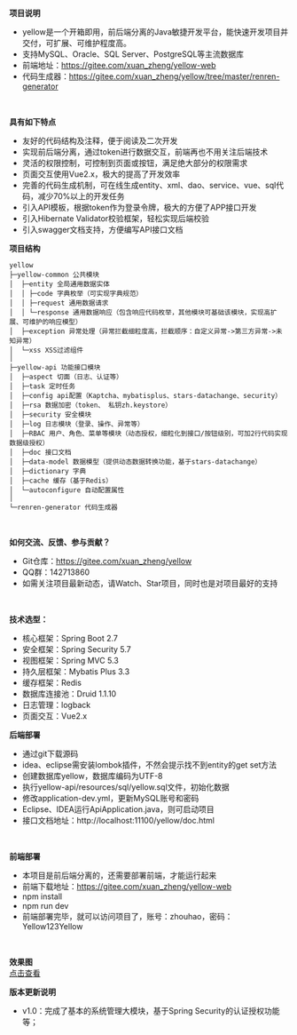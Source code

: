 **项目说明**
- yellow是一个开箱即用，前后端分离的Java敏捷开发平台，能快速开发项目并交付，可扩展、可维护程度高。
- 支持MySQL、Oracle、SQL Server、PostgreSQL等主流数据库
- 前端地址：https://gitee.com/xuan_zheng/yellow-web
- 代码生成器：https://gitee.com/xuan_zheng/yellow/tree/master/renren-generator

<br>


**具有如下特点**
- 友好的代码结构及注释，便于阅读及二次开发
- 实现前后端分离，通过token进行数据交互，前端再也不用关注后端技术
- 灵活的权限控制，可控制到页面或按钮，满足绝大部分的权限需求
- 页面交互使用Vue2.x，极大的提高了开发效率
- 完善的代码生成机制，可在线生成entity、xml、dao、service、vue、sql代码，减少70%以上的开发任务
- 引入API模板，根据token作为登录令牌，极大的方便了APP接口开发
- 引入Hibernate Validator校验框架，轻松实现后端校验
- 引入swagger文档支持，方便编写API接口文档
  <br>

**项目结构**
```
yellow
├─yellow-common 公共模块
│  ├─entity 全局通用数据实体
│  │ ├─code 字典枚举（可实现字典规范）
│  │ ├─request 通用数据请求
│  │ └─response 通用数据响应（包含响应代码枚举，其他模块可基础该模块，实现高扩展、可维护的响应模型）
│  ├─exception 异常处理（异常拦截细粒度高，拦截顺序：自定义异常->第三方异常->未知异常）
│  └─xss XSS过滤组件
│ 
├─yellow-api 功能接口模块
│  ├─aspect 切面（日志、认证等）
│  ├─task 定时任务
│  ├─config api配置（Kaptcha、mybatisplus、stars-datachange、security）
│  ├─rsa 数据加密（token、 私钥zh.keystore）
│  ├─security 安全模块
│  ├─log 日志模块（登录、操作、异常等）
│  ├─RBAC 用户、角色、菜单等模块（动态授权，细粒化到接口/按钮级别，可加2行代码实现数据级授权）
│  ├─doc 接口文档 
│  ├─data-model 数据模型（提供动态数据转换功能，基于stars-datachange） 
│  ├─dictionary 字典
│  ├─cache 缓存（基于Redis） 
│  └─autoconfigure 自动配置属性
│  
└─renren-generator 代码生成器 

```
<br> 

**如何交流、反馈、参与贡献？**
- Git仓库：https://gitee.com/xuan_zheng/yellow
- QQ群：142713860
- 如需关注项目最新动态，请Watch、Star项目，同时也是对项目最好的支持
<br>

**技术选型：**
- 核心框架：Spring Boot 2.7
- 安全框架：Spring Security 5.7
- 视图框架：Spring MVC 5.3
- 持久层框架：Mybatis Plus 3.3
- 缓存框架：Redis
- 数据库连接池：Druid 1.1.10
- 日志管理：logback
- 页面交互：Vue2.x
  <br>

**后端部署**
- 通过git下载源码
- idea、eclipse需安装lombok插件，不然会提示找不到entity的get set方法
- 创建数据库yellow，数据库编码为UTF-8
- 执行yellow-api/resources/sql/yellow.sql文件，初始化数据
- 修改application-dev.yml，更新MySQL账号和密码
- Eclipse、IDEA运行ApiApplication.java，则可启动项目
- 接口文档地址：http://localhost:11100/yellow/doc.html
<br> 

**前端部署**
- 本项目是前后端分离的，还需要部署前端，才能运行起来
- 前端下载地址：https://gitee.com/xuan_zheng/yellow-web
- npm install
- npm run dev
- 前端部署完毕，就可以访问项目了，账号：zhouhao，密码：Yellow$123$Yellow
 <br>

**效果图** <br>
[点击查看](https://gitee.com/xuan_zheng/yellow-web/blob/master/README.md)
<br>

**版本更新说明** <br>
- v1.0：完成了基本的系统管理大模块，基于Spring Security的认证授权功能等；
<br>